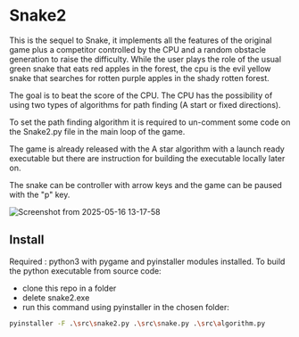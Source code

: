 # Snake2
This is the sequel to Snake, it implements all the features of the original game plus a competitor controlled by the CPU and a random obstacle generation to raise the difficulty. 
While the user plays the role of the usual green snake that eats red apples in the forest, the cpu is the evil yellow snake that searches for rotten purple apples in the shady rotten forest. 

The goal is to beat the score of the CPU. The CPU has the possibility of using two types of algorithms for path finding (A start or fixed directions).

To set the path finding algorithm it is required to un-comment some code on the Snake2.py file in the main loop of the game.

The game is already released with the A star algorithm with a launch ready executable but there are instruction for building the executable locally later on.

The snake can be controller with arrow keys and the game can be paused with the "p" key.

![Screenshot from 2025-05-16 13-17-58](https://github.com/user-attachments/assets/6f6c30ab-5e04-4e4c-bf3b-dca0141aaf0b)

## Install
Required : python3 with pygame and pyinstaller modules installed.
To build the python executable from source code: 
- clone this repo in a folder
- delete snake2.exe
- run this command using pyinstaller in the chosen folder:
```bash
pyinstaller -F .\src\snake2.py .\src\snake.py .\src\algorithm.py
```
